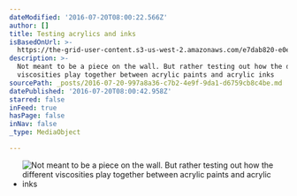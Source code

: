 ```yaml
---
dateModified: '2016-07-20T08:00:22.566Z'
author: []
title: Testing acrylics and inks
isBasedOnUrl: >-
  https://the-grid-user-content.s3-us-west-2.amazonaws.com/e7dab820-e0eb-4233-baa3-468c3644ffa5.jpg
description: >-
  Not meant to be a piece on the wall. But rather testing out how the different
  viscosities play together between acrylic paints and acrylic inks
sourcePath: _posts/2016-07-20-997a8a36-c7b2-4e9f-9da1-d6759cb8c4be.md
datePublished: '2016-07-20T08:00:42.958Z'
starred: false
inFeed: true
hasPage: false
inNav: false
_type: MediaObject

---
```

* ![Not meant to be a piece on the wall. But rather testing out how the different viscosities play together between acrylic paints and acrylic inks](https://imgflo.herokuapp.com/graph/vahj1ThiexotieMo/3b3dd518d2b8e6d11430b90b262c814c/croprotate.jpg?cropheight=4032&cropwidth=3024&degrees=-90&input=https%3A%2F%2Fthe-grid-user-content.s3-us-west-2.amazonaws.com%2Fe7dab820-e0eb-4233-baa3-468c3644ffa5.jpg&x=0&y=0)